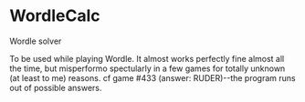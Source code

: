 # WordleCalc
Wordle solver

To be used while playing Wordle.  It almost works perfectly fine almost all the time, but misperformo spectularly in a few games for totally unknown (at least to me) reasons.  cf game #433 (answer: RUDER)--the program runs out of possible answers.
